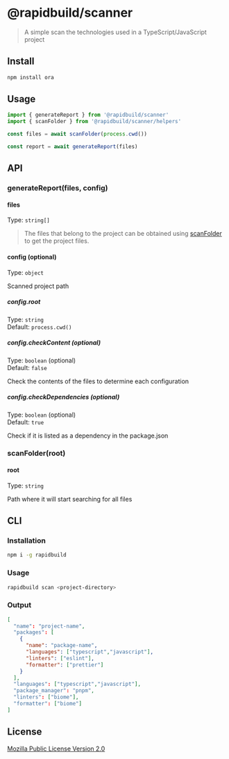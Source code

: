 # @rapidbuild/scanner

> A simple scan the technologies used in a TypeScript/JavaScript project

## Install

```sh
npm install ora
```

## Usage


```js
import { generateReport } from '@rapidbuild/scanner'
import { scanFolder } from '@rapidbuild/scanner/helpers'

const files = await scanFolder(process.cwd())

const report = await generateReport(files)
```

## API

### generateReport(files, config)

#### files

Type: `string[]`

> The files that belong to the project can be obtained using [scanFolder](#scanfolderroot) to get the project files.

#### config (optional)

Type: `object`

Scanned project path

##### config.root

Type: `string`\
Default: `process.cwd()`

##### config.checkContent (optional)

Type: `boolean` (optional)\
Default: `false`

Check the contents of the files to determine each configuration

##### config.checkDependencies (optional)

Type: `boolean` (optional)\
Default: `true`

Check if it is listed as a dependency in the package.json

### scanFolder(root)

#### root

Type: `string`

Path where it will start searching for all files

## CLI

### Installation

```bash
npm i -g rapidbuild
```

### Usage

```bash
rapidbuild scan <project-directory>
```

### Output

```json
[
  "name": "project-name",
  "packages": [
    {
      "name": "package-name",
      "languages": ["typescript","javascript"],
      "linters": ["eslint"],
      "formatter": ["prettier"]
    }
  ],
  "languages": ["typescript","javascript"],
  "package_manager": "pnpm",
  "linters": ["biome"],
  "formatter": ["biome"]
]
``` 

## License

[Mozilla Public License Version 2.0](https://github.com/bjohansebas/rapidbuild/blob/main/LICENSE)
